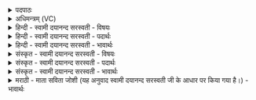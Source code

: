 <details><summary>पदपाठः</summary>

शर्म्म॑। च॒। स्थः॒। वर्म्म॑। च॒। स्थः॒। अछि॑द्रे॒ऽइत्यछि॑द्रे। ब॒हु॒लेऽइति॑ बहु॒ले। उ॒भेऽइत्यु॒भे। व्यच॑स्वती॒ऽइति॑ व्यच॑स्वती। सम्। व॒सा॒था॒म्। भृ॒तम्। अ॒ग्निम्। पु॒री॒ष्य᳖म्। ३०।
</details>

<details><summary>अधिमन्त्रम् (VC)</summary>

- दम्पती देवते
- गृत्समद ऋषिः
- विराडार्ष्यनुष्टुप्
- गान्धारः
</details>

<details><summary>हिन्दी - स्वामी दयानन्द सरस्वती - विषयः</summary>

अब स्त्री और पुरुष घर में रह के क्या-क्या सिद्ध करें, यह विषय अगले मन्त्र में कहा है ॥
</details>

<details><summary>हिन्दी - स्वामी दयानन्द सरस्वती - पदार्थः</summary>

पदार्थान्वयभाषाः -  हे स्त्रीपुरुषो ! तुम दोनों (शर्म) गृहाश्रम (च) और उस की सामग्री को प्राप्त हुए (स्थः) हो (वर्म्म) सब ओर से रक्षा (च) और उस के सहायकारी पदार्थों को (उभे) दो (बहुले) बहुत अर्थों को ग्रहण करने हारे (व्यचस्वती) सुख की व्याप्ति से युक्त (अच्छिद्रे) निर्दोष बिजुली और अन्तरिक्ष के समान जिस घर में धर्म, अर्थ के कार्य्य (स्थः) हैं, उस घर में (भृतम्) पोषण करने हारे (पुरीष्यम्) रक्षा करने में उत्तम (अग्निम्) अग्नि को ग्रहण करके (संवसाथाम्) अच्छे प्रकार आच्छादन करके वसो ॥३० ॥
</details>

<details><summary>हिन्दी - स्वामी दयानन्द सरस्वती - भावार्थः</summary>

भावार्थभाषाः -  गृहस्थ लोगों को चाहिये कि ब्रह्मचर्य्य के साथ सत्कार और उपकारपूर्वक क्रिया की कुशलता और विद्या का ग्रहण कर बहुत द्वारों से युक्त, सब ऋतुओं में सुखदायक, सब ओर की रक्षा और अग्नि आदि साधनों से युक्त घरों को बना के उन में सुखपूर्वक निवास करें ॥३० ॥
</details>

<details><summary>संस्कृत - स्वामी दयानन्द सरस्वती - विषयः</summary>

अथ स्त्रीपुरुषाभ्यां गृहे स्थित्वा किं साधनीयमित्याह ॥
</details>

<details><summary>संस्कृत - स्वामी दयानन्द सरस्वती - पदार्थः</summary>

पदार्थान्वयभाषाः -  हे स्त्रीपुरुषौ ! युवां शर्म्म च प्राप्तौ स्थः वर्म्म चोभे बहुले व्यचस्वती अच्छिद्रे विद्युदन्तरिक्ष इव स्थः। तत्र गृहे पुरीष्यमग्निं गृहीत्वा संवसाथाम् ॥३० ॥
</details>

<details><summary>संस्कृत - स्वामी दयानन्द सरस्वती - भावार्थः</summary>

भावार्थभाषाः -  गृहस्थैर्ब्रह्मचर्येण सत्करणोपकरणक्रियाकुशलां विद्यां सङ्गृह्य बहुद्वाराणि सर्वर्त्तुसुखप्रदानि सर्वतोभिरक्षान्वितान्यग्न्यादिसाधनोपेतानि गृहाणि निर्माय तत्र सुखेन वसितव्यम् ॥३० ॥
</details>

<details><summary>मराठी - माता सविता जोशी (यह अनुवाद स्वामी दयानन्द सरस्वती जी के आधार पर किया गया है।) - भावार्थः</summary>

भावार्थभाषाः -  गृहस्थांनी ब्रह्मचर्यपूर्वक राहून सर्वांचा सत्कार करावा व सर्वांवर उपकार करावा. त्यांनी कर्मकुशल असावे. विद्येचे ग्रहण करावे व अशी घरे बनवावीत की ती सर्व ऋतूंमध्ये सुखदायक होतील. घरांना पुष्कळ दरवाजे असावेत. घरे अग्नी इत्यादी साधनांनी युक्त असावीत. सर्वांचे रक्षण होईल अशा घरात सुखाने निवास करावा.
</details>